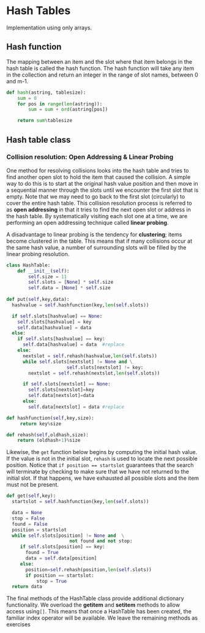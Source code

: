
# Hash Tables
Implementation using only arrays.
## Hash function
The mapping between an item and the slot where that item belongs in the hash table is called the hash function. The hash function will take any item in the collection and return an integer in the range of slot names, between 0 and m-1.
```python
def hash(astring, tablesize):
    sum = 0
    for pos in range(len(astring)):
        sum = sum + ord(astring[pos])

    return sum%tablesize
```

## Hash table class
### Collision resolution: Open Addressing & Linear Probing
One method for resolving collisions looks into the hash table and tries to find another open slot to hold the item that caused the collision. A simple way to do this is to start at the original hash value position and then move in a sequential manner through the slots until we encounter the first slot that is empty. Note that we may need to go back to the first slot (circularly) to cover the entire hash table. This collision resolution process is referred to as **open addressing** in that it tries to find the next open slot or address in the hash table. By systematically visiting each slot one at a time, we are performing an open addressing technique called **linear probing**.

A disadvantage to linear probing is the tendency for **clustering**; items become clustered in the table. This means that if many collisions occur at the same hash value, a number of surrounding slots will be filled by the linear probing resolution.
```python
class HashTable:
    def __init__(self):
        self.size = 11
        self.slots = [None] * self.size
        self.data = [None] * self.size
        
def put(self,key,data):
  hashvalue = self.hashfunction(key,len(self.slots))

  if self.slots[hashvalue] == None:
    self.slots[hashvalue] = key
    self.data[hashvalue] = data
  else:
    if self.slots[hashvalue] == key:
      self.data[hashvalue] = data  #replace
    else:
      nextslot = self.rehash(hashvalue,len(self.slots))
      while self.slots[nextslot] != None and \
                      self.slots[nextslot] != key:
        nextslot = self.rehash(nextslot,len(self.slots))

      if self.slots[nextslot] == None:
        self.slots[nextslot]=key
        self.data[nextslot]=data
      else:
        self.data[nextslot] = data #replace

def hashfunction(self,key,size):
     return key%size

def rehash(self,oldhash,size):
    return (oldhash+1)%size
```
Likewise, the `get` function below begins by computing the initial hash value. If the value is not in the initial slot, `rehash` is used to locate the next possible position. Notice that `if position == startslot` guarantees that the search will terminate by checking to make sure that we have not returned to the initial slot. If that happens, we have exhausted all possible slots and the item must not be present.
```python
def get(self,key):
  startslot = self.hashfunction(key,len(self.slots))

  data = None
  stop = False
  found = False
  position = startslot
  while self.slots[position] != None and  \
                       not found and not stop:
     if self.slots[position] == key:
       found = True
       data = self.data[position]
     else:
       position=self.rehash(position,len(self.slots))
       if position == startslot:
           stop = True
  return data
```
The final methods of the HashTable class provide additional dictionary functionality. We overload the __getitem__ and __setitem__ methods to allow access using``[]``. This means that once a HashTable has been created, the familiar index operator will be available. We leave the remaining methods as exercises